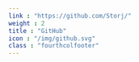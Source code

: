 ```yaml
---
link : "https://github.com/Storj/"
weight : 2
title : "GitHub"
icon : "/img/github.svg"
class : "fourthcolfooter"
---
```

